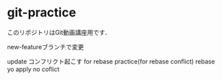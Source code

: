 # git-practice
このリポジトリはGit動画講座用です．

new-featureブランチで変更

update コンフリクト起こす
for rebase practice(for rebase conflict)
rebase yo
apply no coflict
